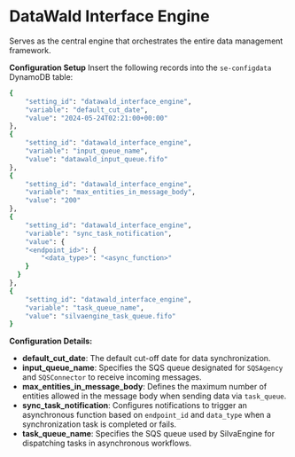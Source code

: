 # DataWald Interface Engine
Serves as the central engine that orchestrates the entire data management framework.

**Configuration Setup**
Insert the following records into the `se-configdata` DynamoDB table:

```bash
{
    "setting_id": "datawald_interface_engine",
    "variable": "default_cut_date",
    "value": "2024-05-24T02:21:00+00:00"
},
{
    "setting_id": "datawald_interface_engine",
    "variable": "input_queue_name",
    "value": "datawald_input_queue.fifo"
},
{
    "setting_id": "datawald_interface_engine",
    "variable": "max_entities_in_message_body",
    "value": "200"
},
{
    "setting_id": "datawald_interface_engine",
    "variable": "sync_task_notification",
    "value": {
    "<endpoint_id>": {
        "<data_type>": "<async_function>"
    }
  }
},
{
    "setting_id": "datawald_interface_engine",
    "variable": "task_queue_name",
    "value": "silvaengine_task_queue.fifo"
}
```

**Configuration Details:**
- **default_cut_date**: The default cut-off date for data synchronization.
- **input_queue_name**: Specifies the SQS queue designated for `SQSAgency` and `SQSConnector` to receive incoming messages.
- **max_entities_in_message_body**: Defines the maximum number of entities allowed in the message body when sending data via `task_queue`.
- **sync_task_notification**: Configures notifications to trigger an asynchronous function based on `endpoint_id` and `data_type` when a synchronization task is completed or fails.
- **task_queue_name**: Specifies the SQS queue used by SilvaEngine for dispatching tasks in asynchronous workflows.